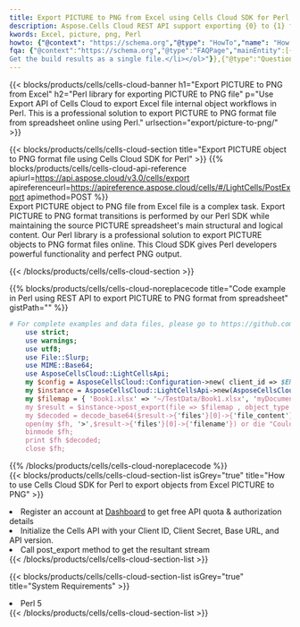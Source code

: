 ```yaml
---
title: Export PICTURE to PNG from Excel using Cells Cloud SDK for Perl  
description: Aspose.Cells Cloud REST API support exporting {0} to {1} format files using {2}. 
kwords: Excel, picture, png, Perl
howto: {"@context": "https://schema.org","@type": "HowTo","name": "How to use Cells Cloud SDK for Perl to export objects from Excel PICTURE to PNG","description": "How to use Cells Cloud SDK for Perl to export objects from Excel PICTURE to PNG","image": {"@type": "ImageObject"},"url": "/perl/export/picture-to-png/","step": [{ "@type": "HowToStep","name": "How to use Cells Cloud SDK for Perl to export objects from Excel PICTURE to PNG step 1", "image": {"@type": "ImageObject",},"url": "/perl/export/picture-to-png/","text": "Register an account at <a href="https://dashboard.aspose.cloud/">Dashboard</a> to get free API quota & authorization details",},{ "@type": "HowToStep","name": "How to use Cells Cloud SDK for Perl to export objects from Excel PICTURE to PNG step 1", "image": {"@type": "ImageObject",},"url": "/perl/export/picture-to-png/","text": "Initialize the Cells API with your Client ID, Client Secret, Base URL, and API version.",},{ "@type": "HowToStep","name": "How to use Cells Cloud SDK for Perl to export objects from Excel PICTURE to PNG step 1", "image": {"@type": "ImageObject",},"url": "/perl/export/picture-to-png/","text": "Call post_export method to get the resultant stream",}, ],"supply": {"@type": "HowToSupply","name": "document"},"tool": [{"@type": "HowToTool","name": "VIM, Visual Studio Code, Eclipse"},{"@type": "HowToTool","name": "Aspose Cells"}],"totalTime": "PT6M"}
fqa: {"@context":"https://schema.org","@type":"FAQPage","mainEntity":[{"@type":"Question","name":"What file formats can excel or its internal elements be converted into?","acceptedAnswer":{"@type":"Answer","text":"We support a variety of output file formats, including XLSX, Excel, xls , PDF, CSV, HTML, Markdown, XML, PNG, JPG, TIFF, Json, TXT and many more.<br/><ol><li>Install .NET SDK and add the reference (import the library) to your .NET project.</li><li>Open the source file in C# using REST API.</li><li>Load the content or the excel file itself to be exported to other formats.</li><li>Call the PostExport() method, passing the output filename with the required extension.</li><li>
Get the build results as a single file.</li></ol>"}},{"@type":"Question","name":"What is the maximum file size supported by this .NET library?","acceptedAnswer":{"@type":"Answer","text":"There are no file size limits for format conversions using .NET library."}}]}
---
```



{{< blocks/products/cells/cells-cloud-banner h1="Export PICTURE to PNG from Excel" h2="Perl library for exporting PICTURE to PNG file" p="Use Export API of Cells Cloud to export Excel file internal object workflows in Perl. This is a professional solution to export PICTURE to PNG format file from spreadsheet online using Perl." urlsection="export/picture-to-png/" >}}

{{< blocks/products/cells/cells-cloud-section  title="Export PICTURE object to PNG format file using Cells Cloud SDK for Perl" >}}
{{% blocks/products/cells/cells-cloud-api-reference  apiurl=https://api.aspose.cloud/v3.0/cells/export  apireferenceurl=https://apireference.aspose.cloud/cells/#/LightCells/PostExport  apimethod=POST %}}
<br/>
Export PICTURE object to PNG file from Excel file is a complex task. Export PICTURE to PNG format transitions is performed by our Perl SDK while maintaining the source PICTURE spreadsheet's main structural and logical content. Our Perl library is a professional solution to export PICTURE objects to PNG format files online. This Cloud SDK gives Perl developers powerful functionality and perfect PNG output.

{{< /blocks/products/cells/cells-cloud-section >}}

{{% blocks/products/cells/cells-cloud-noreplacecode title="Code example in Perl using REST API to export PICTURE to PNG format from spreadsheet" gistPath="" %}}
  
```perl
# For complete examples and data files, please go to https://github.com/aspose-cells-cloud/aspose-cells-cloud-perl/
    use strict;
    use warnings;
    use utf8; 
    use File::Slurp;
    use MIME::Base64;
    use AsposeCellsCloud::LightCellsApi;
    my $config = AsposeCellsCloud::Configuration->new( client_id => $ENV{'ProductClientId'}, client_secret => $ENV{'ProductClientSecret'});
    my $instance = AsposeCellsCloud::LightCellsApi->new(AsposeCellsCloud::ApiClient->new( $config));
    my $filemap = { 'Book1.xlsx' => '~/TestData/Book1.xlsx', 'myDocument.xlsx' => ~/TestData/myDocument.xlsx'};
    my $result = $instance->post_export(file => $filemap , object_type => 'picture',format => 'png');
    my $decoded = decode_base64($result->{'files'}[0]->{'file_content'});
    open(my $fh, '>',$result->{'files'}[0]->{'filename'}) or die "Could not open file!";
    binmode $fh;
    print $fh $decoded;
    close $fh;
```
   
{{% /blocks/products/cells/cells-cloud-noreplacecode  %}}
<br/>
{{< blocks/products/cells/cells-cloud-section-list isGrey="true"  title="How to use Cells Cloud SDK for Perl to export objects from Excel PICTURE to PNG" >}}
<li>Register an account at <a href="https://dashboard.aspose.cloud/">Dashboard</a> to get free API quota & authorization details</li>
<li>Initialize the Cells API with your Client ID, Client Secret, Base URL, and API version.</li>
<li>Call post_export method to get the resultant stream</li>
{{< /blocks/products/cells/cells-cloud-section-list >}}

{{< blocks/products/cells/cells-cloud-section-list isGrey="true"  title="System Requirements" >}}
<li>Perl 5</li>
{{< /blocks/products/cells/cells-cloud-section-list >}}
